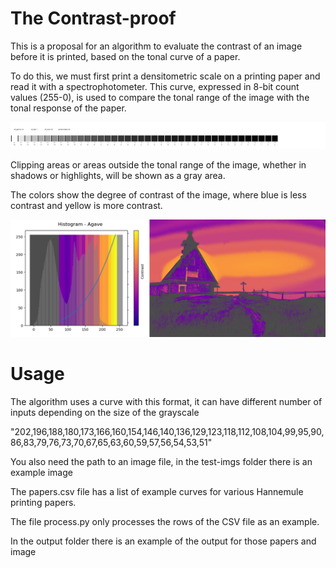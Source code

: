 # The Contrast-proof

This is a proposal for an algorithm to evaluate the contrast of an image before it is printed, based on the tonal curve of a paper.

To do this, we must first print a densitometric scale on a printing paper and read it with a spectrophotometer. This curve, expressed in 8-bit count values ​​(255-0), is used to compare the tonal range of the image with the tonal response of the paper.

![stepwedge](https://github.com/jpereiranet/contrast-proof/blob/e7f67fde0c59c2ff027d654746605bd8d3e303cc/stepwedge/stepwedge.jpg)

Clipping areas or areas outside the tonal range of the image, whether in shadows or highlights, will be shown as a gray area.

The colors show the degree of contrast of the image, where blue is less contrast and yellow is more contrast.

![paper1](https://github.com/jpereiranet/contrast-proof/blob/74de950592dad11b99f8e19c77d19015bfa95896/output/proof_Agave.png )

# Usage

The algorithm uses a curve with this format, it can have different number of inputs depending on the size of the grayscale

"202,196,188,180,173,166,160,154,146,140,136,129,123,118,112,108,104,99,95,90,86,83,79,76,73,70,67,65,63,60,59,57,56,54,53,51"

You also need the path to an image file, in the test-imgs folder there is an example image

The papers.csv file has a list of example curves for various Hannemule printing papers.

The file process.py only processes the rows of the CSV file as an example.

In the output folder there is an example of the output for those papers and image

